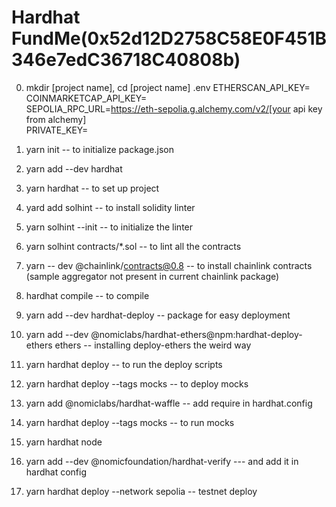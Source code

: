# Hardhat FundMe(0x52d12D2758C58E0F451B346e7edC36718C40808b)

0. mkdir [project name], cd [project name]
   .env
   ETHERSCAN_API_KEY= </br>
   COINMARKETCAP_API_KEY= </br>
   SEPOLIA_RPC_URL=https://eth-sepolia.g.alchemy.com/v2/[your api key from alchemy] </br>
   PRIVATE_KEY= <br>

1. yarn init -- to initialize package.json

2. yarn add --dev hardhat

3. yarn hardhat -- to set up project

4. yard add solhint -- to install solidity linter

5. yarn solhint --init -- to initialize the linter

6. yarn solhint contracts/\*.sol -- to lint all the contracts

7. yarn -- dev @chainlink/contracts@0.8 -- to install chainlink contracts (sample aggregator not present in current chainlink package)

8. hardhat compile -- to compile

9. yarn add --dev hardhat-deploy -- package for easy deployment

10. yarn add --dev @nomiclabs/hardhat-ethers@npm:hardhat-deploy-ethers ethers -- installing deploy-ethers the weird way

11. yarn hardhat deploy -- to run the deploy scripts

12. yarn hardhat deploy --tags mocks -- to deploy mocks

13. yarn add @nomiclabs/hardhat-waffle -- add require in hardhat.config

14. yarn hardhat deploy --tags mocks -- to run mocks

15. yarn hardhat node

16. yarn add --dev @nomicfoundation/hardhat-verify --- and add it in hardhat config

17. yarn hardhat deploy --network sepolia -- testnet deploy
